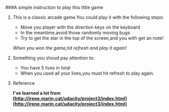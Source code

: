 ###A simple instruction to play this little game

1. This is a classic arcade game.You could play it with the following steps:

	- Move you player with the direction keys on the keyboard
	- In the meantime,avoid those randomly moving bugs
	- Try to get the star in the top of the screen,and you with get an note!

	*When you won the game,hit refresh and play it again!*

2. Something you shoud pay attention to:
    - You have 5 lives in total
    - When you used all your lives,you must hit refresh to play again.
3. Reference

	**I've learned a lot from [http://irene.marin.cat/udacity/project3/index.html](http://irene.marin.cat/udacity/project3/index.html)**
   